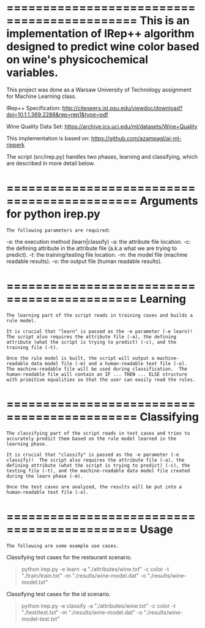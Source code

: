 ============================================
This is an implementation of IRep++ algorithm designed to predict wine color based on wine's physicochemical variables.
============================================

This project was done as a Warsaw University of Technology assignment for Machine Learning class.

IRep++ Specification:
http://citeseerx.ist.psu.edu/viewdoc/download?doi=10.1.1.369.2288&rep=rep1&type=pdf

Wine Quality Data Set:
https://archive.ics.uci.edu/ml/datasets/Wine+Quality

This implementation is based on:
https://github.com/azampagl/ai-ml-ripperk

The script (src/irep.py) handles two phases, learning and classifying, which are described in more detail below.

============================================
Arguments for python irep.py
============================================

	The following parameters are required:

-e: the execution method (learn|classify)
-a: the attribute file location.
-c: the defining attribute in the attribute file (a.k.a what we are trying to predict).
-t: the training/testing file location.
-m: the model file (machine readable results).
-o: the output file (human readable results).

============================================
Learning
============================================

	The learning part of the script reads in training cases and builds a rule model.

	It is crucial that "learn" is passed as the -e parameter (-e learn)!  The script also requires the attribute file (-a), the defining attribute (what the script is trying to predict) (-c), and the training file (-t).

	Once the rule model is built, the script will output a machine-readable data model file (-m) and a human-readable text file (-o).  The machine-readable file will be used during classification.  The human-readable file will contain an IF ... THEN ... ELSE structure with primitive equalities so that the user can easily read the rules.

============================================
Classifying
============================================

	The classifying part of the script reads in test cases and tries to accurately predict them based on the rule model learned in the learning phase.

	It is crucial that "classify" is passed as the -e parameter (-e classify)!  The script also requires the attribute file (-a), the defining attribute (what the script is trying to predict) (-c), the testing file (-t), and the machine-readable data model file created during the learn phase (-m).

	Once the test cases are analyzed, the results will be put into a human-readable text file (-o).

============================================
Usage
============================================

	The following are some example use cases.

Classifying test cases for the restaurant scenario.
> python irep.py -e learn -a "./attributes/wine.txt" -c color -t "./train/train.txt" -m "./results/wine-model.dat" -o "./results/wine-model.txt"

Classifying test cases for the id scenario.
> python irep.py -e classify -a "./attributes/wine.txt" -c color -t "./test/test.txt" -m "./results/wine-model.dat" -o "./results/wine-model-test.txt"
